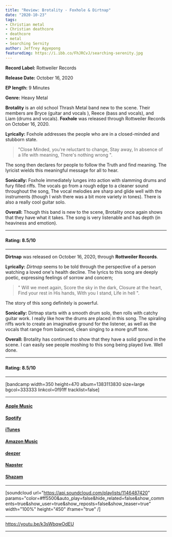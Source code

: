 ```yaml
---
title: "Review: Brotality - Foxhole & Dirtnap"
date: "2020-10-23"
tags:
- Christian metal
- Christian deathcore
- deathcore
- metal
- Searching Sernity
author: Jeffrey Agyepong
featuredimg: https://i.ibb.co/FhJRCvJ/searching-serenity.jpg
---
```


**Record Label:** Rottweiler Records

**Release Date:** October 16, 2020

**EP length:** 9 Minutes

**Genre:** Heavy Metal

**Brotality** is an old school Thrash Metal band new to the scene. Their members are Bryce (guitar and vocals ), Reece (bass and vocals), and Liam (drums and vocals). **Foxhole** was released through Rottweiler Records on October 16, 2020.

**Lyrically:** Foxhole addresses the people who are in a closed-minded and stubborn state.

> "Close Minded, you're reluctant to change, Stay away, In absence of a life with meaning, There's nothing wrong ".

The song then declares for people to follow the Truth and find meaning. The lyricist wields this meaningful message for all to hear.

**Sonically:** Foxhole immediately lunges into action with slamming drums and fury filled riffs. The vocals go from a rough edge to a cleaner sound throughout the song, The vocal melodies are sharp and glide well with the instruments (though I wish there was a bit more variety in tones). There is also a really cool guitar solo.

**Overall:** Though this band is new to the scene, Brotality once again shows that they have what it takes. The song is very listenable and has depth (in heaviness and emotion).

<hr>

<h3 style="text-align:center;"> </h3>

#### **Rating:** 8.5/10

* * *

**Dirtnap** was released on October 16, 2020, through **Rottweiler Records**.

**Lyrically:** _Dirtnap_ seems to be told through the perspective of a person watching a loved one's health decline. The lyrics to this song are deeply poetic, expressing feelings of sorrow and concern;

> " Will we meet again, Score the sky in the dark, Closure at the heart, Find your rest in His hands, With you I stand, Life in hell ".

The story of this song definitely is powerful.

**Sonically:** Dirtnap starts with a smooth drum solo, then rolls with catchy guitar work. I really like how the drums are placed in this song. The spiraling riffs work to create an imaginative ground for the listener, as well as the vocals that range from balanced, clean singing to a more gruff tone.

**Overall:** Brotality has continued to show that they have a solid ground in the scene. I can easily see people moshing to this song being played live. Well done.

<hr>

<h3 style="text-align:center;"> </h3>

#### Rating: 8.5/10

* * *

\[bandcamp width=350 height=470 album=1383113830 size=large bgcol=333333 linkcol=0f91ff tracklist=false\]

* * *

#### [Apple Music](https://music.apple.com/gh/album/1532471312?uo=4&app=music&at=1l3vpUI&lId=22297917&cId=none&sr=1&src=Linkfire&itscg=30440&itsct=catchall_p1&ct=LFV_01e02f6428afd0d75bccc45bcc15b80e&ls=1)

#### [Spotify](https://open.spotify.com/album/3CX8JypTKLp5XE3Cpv1zsX)

#### [iTunes](https://itunes.apple.com/gh/album/1532471312?uo=4&app=itunes&at=1l3vpUI&lId=22297917&cId=none&sr=6&src=Linkfire&itscg=30440&itsct=catchall_p6&ct=LFV_01e02f6428afd0d75bccc45bcc15b80e&ls=1)

#### [Amazon Music](https://amazon.com/dp/B08JHDCM55?tag=linkfire03-20&ie=UTF8&linkCode=as2&ascsubtag=01e02f6428afd0d75bccc45bcc15b80e)

#### [deezer](https://www.deezer.com/album/174375362?app_id=140685&utm_source=partner_linkfire&utm_campaign=01e02f6428afd0d75bccc45bcc15b80e&utm_medium=Original&utm_term=objective-stream&utm_content=album-174375362)

#### [Napster](https://www.napster.com/artist/brotality/album/foxhole)

#### [Shazam](https://www.shazam.com/track/538048340/foxhole)

* * *

\[soundcloud url="https://api.soundcloud.com/playlists/1146487420" params="color=#ff5500&auto\_play=false&hide\_related=false&show\_comments=true&show\_user=true&show\_reposts=false&show\_teaser=true" width="100%" height="450" iframe="true" /\]

* * *

https://youtu.be/k3sWbqwOdEU

* * *
